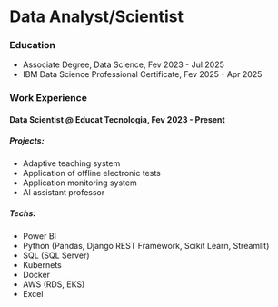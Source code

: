 # Data Analyst/Scientist

### Education

- Associate Degree, Data Science, Fev 2023 - Jul 2025
- IBM Data Science Professional Certificate, Fev 2025 - Apr 2025

### Work Experience
#### Data Scientist @ Educat Tecnologia, Fev 2023 - Present
  ##### Projects:
  - Adaptive teaching system
  - Application of offline electronic tests
  - Application monitoring system
  - AI assistant professor
  
  ##### Techs:
  - Power BI
  - Python (Pandas, Django REST Framework, Scikit Learn, Streamlit)
  - SQL (SQL Server)
  - Kubernets
  - Docker
  - AWS (RDS, EKS)
  - Excel
